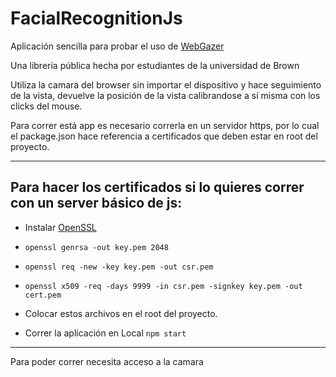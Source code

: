 # FacialRecognitionJs

Aplicación sencilla para probar el uso de [WebGazer]('https://webgazer.cs.brown.edu/')

Una librería pública hecha por estudiantes de la universidad de Brown

Utiliza la camara del browser sin importar el dispositivo y hace seguimiento de la vista, devuelve la posición de la vista calibrandose a sí misma con los clicks del mouse.


Para correr está app es necesario correrla en un servidor https, por lo cual el package.json hace referencia a certificados que deben estar en root del proyecto.

---

## Para hacer los certificados si lo quieres correr con un server básico de js:
* Instalar [OpenSSL]('https://www.openssl.org/source/')
* `openssl genrsa -out key.pem 2048`
* `openssl req -new -key key.pem -out csr.pem`
* `openssl x509 -req -days 9999 -in csr.pem -signkey key.pem -out cert.pem`
* Colocar estos archivos en el root del proyecto.

* Correr la aplicación en Local `npm start`

----
Para poder correr necesita acceso a la camara